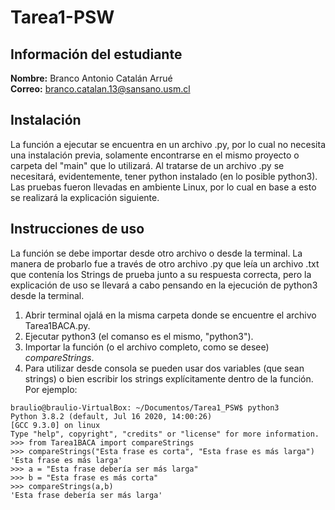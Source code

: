 # Tarea1-PSW

## Información del estudiante

**Nombre:** Branco Antonio Catalán Arrué <br/>
**Correo:** branco.catalan.13@sansano.usm.cl

## Instalación

La función a ejecutar se encuentra en un archivo .py, por lo cual no necesita una instalación previa, solamente encontrarse en el mismo proyecto o carpeta del "main" que lo utilizará. Al tratarse de un archivo .py se necesitará, evidentemente, tener python instalado (en lo posible python3). Las pruebas fueron llevadas en ambiente Linux, por lo cual en base a esto se realizará la explicación siguiente.

## Instrucciones de uso

La función se debe importar desde otro archivo o desde la terminal. La manera de probarlo fue a través de otro archivo .py que leía un archivo .txt que contenía los Strings de prueba junto a su respuesta correcta, pero la explicación de uso se llevará a cabo pensando en la ejecución de python3 desde la terminal.

1. Abrir terminal ojalá en la misma carpeta donde se encuentre el archivo Tarea1BACA.py.
2. Ejecutar python3 (el comanso es el mismo, "python3").
3. Importar la función (o el archivo completo, como se desee) *compareStrings*.
4. Para utilizar desde consola se pueden usar dos variables (que sean strings) o bien escribir los strings explícitamente dentro de la función. Por ejemplo:

```
braulio@braulio-VirtualBox: ~/Documentos/Tarea1_PSW$ python3
Python 3.8.2 (default, Jul 16 2020, 14:00:26)
[GCC 9.3.0] on linux
Type "help", copyright", "credits" or "license" for more information.
>>> from Tarea1BACA import compareStrings
>>> compareStrings("Esta frase es corta", "Esta frase es más larga")
'Esta frase es más larga'
>>> a = "Esta frase debería ser más larga"
>>> b = "Esta frase es más corta"
>>> compareStrings(a,b)
'Esta frase debería ser más larga'
```
